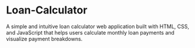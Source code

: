 # Loan-Calculator
A simple and intuitive loan calculator web application built with HTML, CSS, and JavaScript that helps users calculate monthly loan payments and visualize payment breakdowns. 
